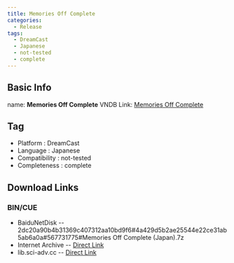 ```yaml
---
title: Memories Off Complete
categories:
  - Release
tags:
  - DreamCast
  - Japanese
  - not-tested
  - complete
---
```

## Basic Info

name: **Memories Off Complete**
VNDB Link: [Memories Off Complete](https://vndb.org/r2198)

## Tag
 - Platform : DreamCast
 - Language : Japanese
 - Compatibility : not-tested
 - Completeness : complete

## Download Links
### BIN/CUE
 - BaiduNetDisk
 -- 2dc20a90b4b31369c407312aa10bd9f6#4a429d5b2ae25544e22ce31ab5ab6a0a#567731775#Memories Off Complete (Japan).7z
 - Internet Archive
 -- [Direct Link](https://archive.org/download/sega_dreamcast/Memories%20Off%20Complete%20%28Japan%29.zip)
 - lib.sci-adv.cc
 -- [Direct Link](https://pan.mcseekeri.top/api/raw/?path=/K%E7%A4%BE%E6%95%B4%E5%90%88/Memories%20Off%20Complete%20%28Japan%29.7z)